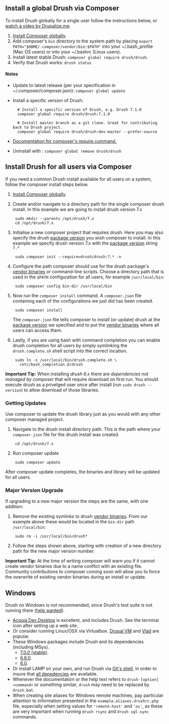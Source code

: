 Install a global Drush via Composer
------------------
To install Drush globally for a single user follow the instructions below, or [watch a video by Drupalize.me](https://youtu.be/eAtDaD8xz0Q).

1. [Install Composer globally][composer install global].
1. Add composer's `bin` directory to the system path by placing `export PATH="$HOME/.composer/vendor/bin:$PATH"` into your ~/.bash_profile (Mac OS users) or into your ~/.bashrc (Linux users).
1. Install latest stable Drush: `composer global require drush/drush`.
1. Verify that Drush works: `drush status`

#### Notes
* Update to latest release (per your specification in ~/.composer/composer.json): `composer global update`
* Install a specific version of Drush:

        # Install a specific version of Drush, e.g. Drush 7.1.0
        composer global require drush/drush:7.1.0

        # Install master branch as a git clone. Great for contributing back to Drush project.
        composer global require drush/drush:dev-master --prefer-source

* [Documentation for composer's require command.](http://getcomposer.org/doc/03-cli.md#require)
* Uninstall with : `composer global remove drush/drush`

Install Drush for all users via Composer
------------
If you need a common Drush install available for all users on a system, follow the composer install steps below.

1. [Install Composer globally][composer install global].
1. Create and/or navigate to a directory path for the single composer drush install. In this example we are going to install drush version 7.x

        sudo mkdir --parents /opt/drush/7.x
        cd /opt/drush/7.x

1. Initialise a new composer project that requires drush. Here you may also specify the drush [package version][composer package version] you wish composer to install. In this example we specify drush version 7.x with the [package version][composer package version] string `7.*`

        sudo composer init --require=drush/drush:7.* -n

1. Configure the path composer should use for the drush package's [vendor binaries][composer vendor binaries] or command-line scripts. Choose a directory path that is used in the `$PATH` configuration for all users, for example `/usr/local/bin`:

        sudo composer config bin-dir /usr/local/bin

1. Now run the `composer install` command. A `composer.json` file containing each of the configurations we just did has been created.

        sudo composer install

    The `composer.json` file tells composer to install (or update) drush at the [package version][composer package version] we specified and to put the [vendor binaries][composer vendor binaries] where all users can access them.

1. Lastly, if you are using bash with command completion you can enable drush completion for all users by simply symlinking the `drush.complete.sh` shell script into the correct location.

        sudo ln -s /usr/local/bin/drush.complete.sh \
          /etc/bash_completion.d/drush

**Important Tip:** When installing *drush 6.x* there are *dependencies not managed by composer* that will require download on first run. You
should execute drush as a privelged user once after install (run `sudo drush --version`) to allow download of those libraries.

### Getting Updates

Use composer to update the drush library just as you would with any other composer managed project.

1. Navigate to the drush install directory path. This is the path where your `composer.json` file for the drush install was created.

        cd /opt/drush/7.x

1. Run composer update

        sudo composer update

After composer update completes, the binaries and library will be updated for all users.

### Major Version Upgrade

If upgrading to a new major version the steps are the same, with one addition:

1. Remove the existing symlinks to drush [vendor binaries][composer vendor binaries]. From our example above these would be located in the `bin-dir` path `/usr/local/bin`:

        sudo rm -i /usr/local/bin/drush*

1. Follow the steps shown above, starting with creation of a new directory path for the new major version number.

**Important Tip:** At the time of writing composer will warn you if it cannot create vendor binaries due to a name conflict with an existing file. Community contributions to composer coming soon will allow you to force the overwrite of existing vendor binaries during an install or update.

[composer package version]: https://getcomposer.org/doc/articles/versions.md
[composer install global]: https://getcomposer.org/doc/00-intro.md#globally
[composer vendor binaries]: https://getcomposer.org/doc/articles/vendor-binaries.md

Windows
------------
Drush on Windows is not recommended, since Drush's test suite is not running there ([help wanted](https://github.com/drush-ops/drush/issues/1612)).

- [Acquia Dev Desktop](https://www.acquia.com/downloads) is excellent, and includes Drush. See the terminal icon after setting up a web site.
- Or consider running Linux/OSX via Virtualbox. [Drupal VM](http://www.drupalvm.com/) and [Vlad](https://github.com/hashbangcode/vlad) are popular.
- These Windows packages include Drush and its dependencies (including MSys).
    - [7.0.0 (stable)](https://github.com/drush-ops/drush/releases/download/7.0.0/windows-7.0.0.zip).
    - [6.6.0](https://github.com/drush-ops/drush/releases/download/6.6.0/windows-6.6.0.zip).
    - [6.0](https://github.com/drush-ops/drush/releases/download/6.0.0/Drush-6.0-2013-08-28-Installer-v1.0.21.msi).
- Or install LAMP on your own, and run Drush via [Git's shell](https://git-for-windows.github.io/), in order to insure that [all depedencies](https://github.com/acquia/DevDesktopCommon/tree/master/bintools-win/msys/bin) are available.
- Whenever the documentation or the help text refers to `drush [option] <command>` or something similar, `drush` may need to be replaced by `drush.bat`.
- When creating site aliases for Windows remote machines, pay particular attention to information presented in the `example.aliases.drushrc.php` file, especially when setting values for `'remote-host'` and `'os'`, as these are very important when running `drush rsync` and `drush sql-sync` commands.
